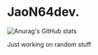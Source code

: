 # JaoN64dev.
![Anurag's GitHub stats](https://github-readme-stats.vercel.app/api?username=JaoN64dev&show_icons=true&theme=radical)

Just working on random stuff


